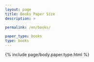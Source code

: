 ```yaml
---
layout: page
title: Books Paper Size
description: >
 
permalink: /en/books/

paper_type: books
type: books
---
```

{% include page/body.paper.type.html %}
